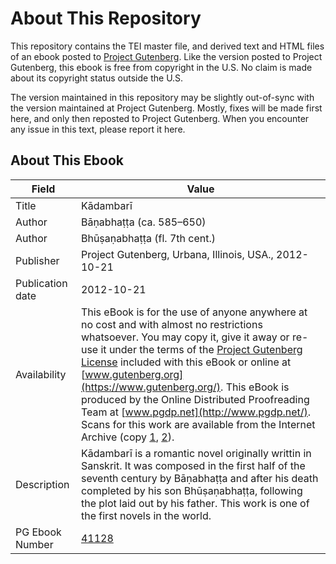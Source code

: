 # About This Repository

This repository contains the TEI master file, and derived text and HTML files of an ebook posted to [Project Gutenberg](https://www.gutenberg.org/). Like the version posted to Project Gutenberg, this ebook is free from copyright in the U.S. No claim is made about its copyright status outside the U.S.

The version maintained in this repository may be slightly out-of-sync with the version maintained at Project Gutenberg. Mostly, fixes will be made first here, and only then reposted to Project Gutenberg. When you encounter any issue in this text, please report it here.

## About This Ebook

| Field | Value |
| ----- | ----- |
| Title | Kādambarī |
| Author | Bāṇabhaṭṭa (ca. 585–650) |
| Author | Bhūṣaṇabhaṭṭa (fl. 7th cent.) |
| Publisher | Project Gutenberg, Urbana, Illinois, USA., 2012-10-21 |
| Publication date | 2012-10-21 |
| Availability | This eBook is for the use of anyone anywhere at no cost and with almost no restrictions whatsoever. You may copy it, give it away or re-use it under the terms of the [Project Gutenberg License](https://www.gutenberg.org/license) included with this eBook or online at [www.gutenberg.org](https://www.gutenberg.org/). This eBook is produced by the Online Distributed Proofreading Team at [www.pgdp.net](http://www.pgdp.net/). Scans for this work are available from the Internet Archive (copy [1](https://archive.org/details/kdambarbna00riddgoog), [2](https://archive.org/details/kadambariofbana00banarich)). |
| Description | Kādambarī is a romantic novel originally writtin in Sanskrit. It was composed in the first half of the seventh century by Bāṇabhaṭṭa and after his death completed by his son Bhūṣaṇabhaṭṭa, following the plot laid out by his father. This work is one of the first novels in the world. |
| PG Ebook Number | [41128](https://www.gutenberg.org/ebooks/41128) |
